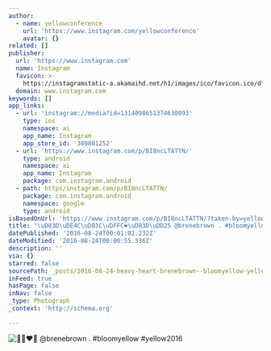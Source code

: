 ```yaml
---
author:
  - name: yellowconference
    url: 'https://www.instagram.com/yellowconference'
    avatar: {}
related: []
publisher:
  url: 'https://www.instagram.com'
  name: Instagram
  favicon: >-
    https://instagramstatic-a.akamaihd.net/h1/images/ico/favicon.ico/dfa85bb1fd63.ico
  domain: www.instagram.com
keywords: []
app_links:
  - url: 'instagram://media?id=1314098651374630093'
    type: ios
    namespace: ai
    app_name: Instagram
    app_store_id: '389801252'
  - url: 'https://www.instagram.com/p/BI8ncLTATTN/'
    type: android
    namespace: ai
    app_name: Instagram
    package: com.instagram.android
  - path: https/instagram.com/p/BI8ncLTATTN/
    package: com.instagram.android
    namespace: google
    type: android
isBasedOnUrl: 'https://www.instagram.com/p/BI8ncLTATTN/?taken-by=yellowconference'
title: "\uD83D\uDE4C\uD83C\uDFFC❤️\uD83D\uDD25 @brenebrown . #bloomyellow #yellow2016"
datePublished: '2016-08-24T00:01:02.232Z'
dateModified: '2016-08-24T00:00:55.336Z'
description: ''
via: {}
starred: false
sourcePath: _posts/2016-08-24-heavy-heart-brenebrown--bloomyellow-yellow2016.md
inFeed: true
hasPage: false
inNav: false
_type: Photograph
_context: 'http://schema.org'

---
```

![❤️ @brenebrown . #bloomyellow #yellow2016](https://scontent.cdninstagram.com/t51.2885-15/s640x640/sh0.08/e35/13774818_1174699962601950_201369689_n.jpg?ig_cache_key=MTMxNDA5ODY1MTM3NDYzMDA5Mw%3D%3D.2)
